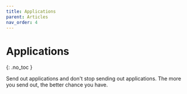 ```yaml
---
title: Applications
parent: Articles
nav_order: 4
---
```


# Applications
{: .no_toc }

Send out applications and don't stop sending out applications.
The more you send out, the better chance you have.